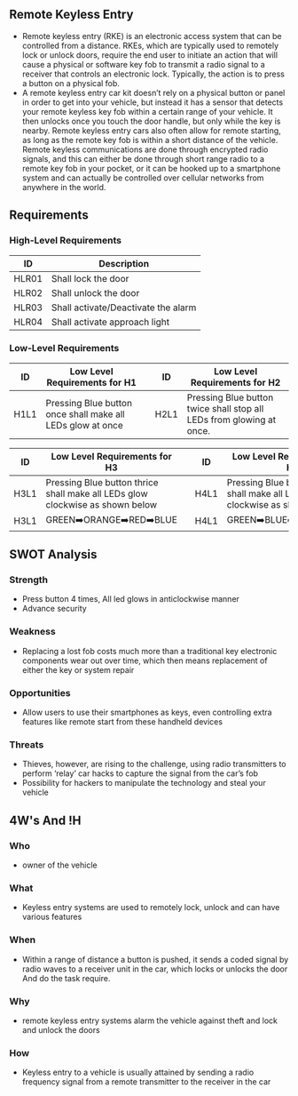 ## Remote Keyless Entry
* Remote keyless entry (RKE) is an electronic access system that can be controlled from a distance. RKEs, which are typically used to remotely lock or unlock doors, require the end user to initiate an action that will cause a physical or software key fob to transmit a radio signal to a receiver that controls an electronic lock. Typically, the action is to press a button on a physical fob. 
* A remote keyless entry car kit doesn’t rely on a physical button or panel in order to get into your vehicle, but instead it has a sensor that detects your remote keyless key fob within a certain range of your vehicle. It then unlocks once you touch the door handle, but only while the key is nearby. Remote keyless entry cars also often allow for remote starting, as long as the remote key fob is within a short distance of the vehicle. Remote keyless communications are done through encrypted radio signals, and this can either be done through short range radio to a remote key fob in your pocket, or it can be hooked up to a smartphone system and can actually be controlled over cellular networks from anywhere in the world.

## Requirements
### High-Level Requirements
|  ID|Description|
  |---|---|
  | HLR01 | Shall lock the door |
  | HLR02 | Shall unlock the door |
  | HLR03 | Shall activate/Deactivate the alarm |
  | HLR04 | Shall activate approach light |
  
### Low-Level Requirements
| ID | Low Level Requirements for H1|       |ID | Low Level Requirements for H2|
| -------- | -------------- | ---- |-------- | -------------- |
| H1L1 | Pressing Blue button once shall make all LEDs glow at once |       |H2L1 | Pressing Blue button twice shall stop all LEDs from glowing at once.|
     



| ID | Low Level Requirements for H3|  |ID | Low Level Requirements for H4|
| -------- | -------------- | ---- | -------- | -------------- |
| H3L1 | Pressing Blue button thrice shall make all LEDs glow clockwise as shown below|  | H4L1 | Pressing Blue button four times shall make all LEDs glow anti-clockwise as sho
|H3L1 |GREEN:arrow_right:ORANGE:arrow_right:RED:arrow_right:BLUE |                       |H4L1 | GREEN:arrow_right:BLUE:arrow_right:RED:arrow_right:ORANGE |  
  ## SWOT Analysis
  ### Strength
  * Press button 4 times, All led glows in anticlockwise manner
  * Advance security
  ### Weakness
  * Replacing a lost fob costs much more than a traditional key electronic components wear out over time, which then means replacement of either the key or system repair
  ### Opportunities
  * Allow users to use their smartphones as keys, even controlling extra features like remote start from these handheld devices
  ### Threats
  * Thieves, however, are rising to the challenge, using radio transmitters to perform ‘relay’ car hacks to capture the signal from the car’s fob 
  * Possibility for hackers to manipulate the technology and steal your vehicle

## 4W's And !H
### Who
* owner of the vehicle
### What
* Keyless entry systems are used to remotely lock, unlock and can have various features
### When
* Within a range of distance a button is pushed, it sends a coded signal by radio waves to a receiver unit in the car, which locks or unlocks the door And do the task require.
### Why
* remote keyless entry systems alarm the vehicle against theft and lock and unlock the doors
### How
* Keyless entry to a vehicle is usually attained by sending a radio frequency signal from a remote transmitter to the receiver in the car
